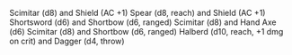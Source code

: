Scimitar (d8) and Shield (AC +1)
Spear (d8, reach) and Shield (AC +1)
Shortsword (d6) and Shortbow (d6, ranged)
Scimitar (d8) and Hand Axe (d6)
Scimitar (d8) and Shortbow (d6, ranged)
Halberd (d10, reach, +1 dmg on crit) and Dagger (d4, throw)